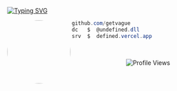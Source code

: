 [![Typing SVG](https://readme-typing-svg.herokuapp.com?font=Roboto+Mono&pause=1000&width=435&lines=undefined.dll)](https://git.io/typing-svg)

<img align="left" src="https://avatars.githubusercontent.com/u/193249175?v=4" width="147" style="border-radius: 50%;"/>

```csharp
github.com/getvague
dc   $  @undefined.dll
srv  $  defined.vercel.app
```
‌ ‌
<p align="center"> <img src="https://komarev.com/ghpvc/?username=getvague" alt="Profile Views"> </p> 
